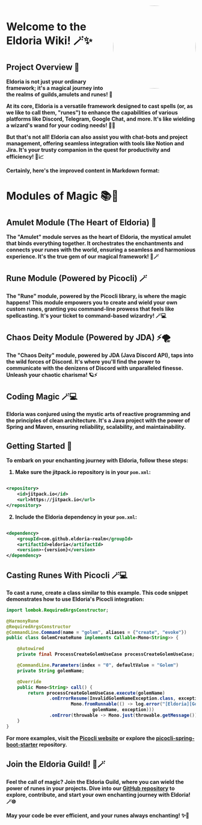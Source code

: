 <!DOCTYPE html>
<html>
<body>
    <a href="https://eldoria.dev">
        <img style=" border-radius: 50%" class="rounded" align="right" src="https://i.imgur.com/rbKkKFl.png" height="220" width="220">
    </a>
    <h1>Welcome to the Eldoria Wiki! 🪄✨</h1>
    <h2>Project Overview 🌟</h2>
    <p><b>Eldoria is not just your ordinary framework; it's a magical journey into the realms of guilds,amulets and runes! 🚀

At its core, Eldoria is a versatile framework designed to cast spells (or, as we like to call them, "runes") to enhance
the capabilities of various platforms like Discord, Telegram, Google Chat, and more. It's like wielding a wizard's wand
for your coding needs! 🧙‍♂️

But that's not all! Eldoria can also assist you with chat-bots and project management, offering seamless integration
with tools like Notion and Jira. It's your trusty companion in the quest for productivity and efficiency! 🤖📈
</body>
</html>
Certainly, here's the improved content in Markdown format:

# Modules of Magic 📚🔮

## Amulet Module (The Heart of Eldoria) 📿

The "Amulet" module serves as the heart of Eldoria, the mystical amulet that binds everything together. It orchestrates
the enchantments and connects your runes with the world, ensuring a seamless and harmonious experience. It's the true
gem of our magical framework! 💎🪄

## Rune Module (Powered by Picocli) 🪄

The "Rune" module, powered by the Picocli library, is where the magic happens! This module empowers you to create and
wield your own custom runes, granting you command-line prowess that feels like spellcasting. It's your ticket to
command-based wizardry! 🪄💻

## Chaos Deity Module (Powered by JDA) ⚡🌪️

The "Chaos Deity" module, powered by JDA (Java Discord API), taps into the wild forces of Discord. It's where you'll
find the power to communicate with the denizens of Discord with unparalleled finesse. Unleash your chaotic charisma! 🪐⚡

## Coding Magic 🪄💻

Eldoria was conjured using the mystic arts of reactive programming and the principles of clean architecture. It's a Java
project with the power of Spring and Maven, ensuring reliability, scalability, and maintainability.

## Getting Started 📝

To embark on your enchanting journey with Eldoria, follow these steps:

1. Make sure the jitpack.io repository is in your `pom.xml`:

```xml

<repository>
    <id>jitpack.io</id>
    <url>https://jitpack.io</url>
</repository>
```

2. Include the Eldoria dependency in your `pom.xml`:

```xml

<dependency>
    <groupId>com.github.eldoria-realm</groupId>
    <artifactId>eldoria</artifactId>
    <version>-{version}</version>
</dependency>
```

## Casting Runes With Picocli 🪄💻

To cast a rune, create a class similar to this example. This code snippet demonstrates how to use Eldoria's Picocli
integration:

```java
import lombok.RequiredArgsConstructor;

@HarmonyRune
@RequiredArgsConstructor
@CommandLine.Command(name = "golem", aliases = {"create", "evoke"})
public class GolemCreateRune implements Callable<Mono<String>> {

    @Autowired
    private final ProcessCreateGolemUseCase processCreateGolemUseCase;

    @CommandLine.Parameters(index = "0", defaultValue = "Golem")
    private String golemName;

    @Override
    public Mono<String> call() {
        return processCreateGolemUseCase.execute(golemName)
                .onErrorResume(InvalidGolemNameException.class, exception ->
                        Mono.fromRunnable(() -> log.error("[Eldoria][GolemCreateRune] the golem name is not valid! {} ",
                                golemName, exception)))
                .onError(throwable -> Mono.just(throwable.getMessage()));
    }
}
```

For more examples, visit the [Picocli website](http://picocli.info/) or explore
the [picocli-spring-boot-starter](https://github.com/kakawait/picocli-spring-boot-starter) repository.

## Join the Eldoria Guild! 🌌🪄

Feel the call of magic? Join the Eldoria Guild, where you can wield the power of runes in your projects. Dive into
our [GitHub repository](https://github.com/eldoria-framework) to explore, contribute, and start your own enchanting
journey with Eldoria! 🪄🌐

May your code be ever efficient, and your runes always enchanting! ✨🌟

